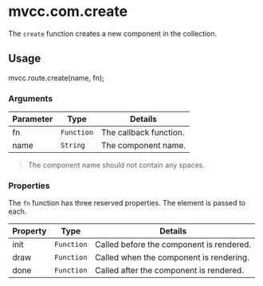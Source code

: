 # mvcc.com.create

The `create` function creates a new component in the collection.

## Usage

mvcc.route.create(name, fn);

### Arguments

| Parameter    | Type       | Details                            |
| ------------ | ---------- | ---------------------------------- |
| fn           | `Function` | The callback function.             |
| name         | `String`   | The component name.                |

> The component name should not contain any spaces.

### Properties

The `fn` function has three reserved properties. The element is passed to each.

| Property     | Type       | Details                                  |
| ------------ | ---------- | ---------------------------------------- |
| init         | `Function` | Called before the component is rendered. | 
| draw         | `Function` | Called when the component is rendering.  |
| done         | `Function` | Called after the component is rendered.  |
